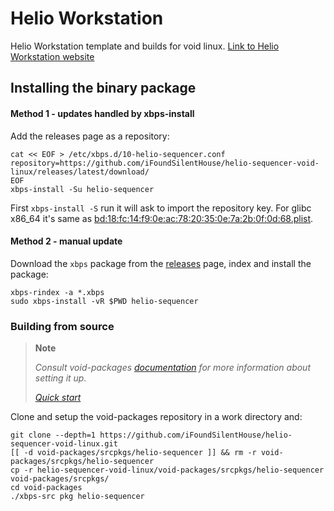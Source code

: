 # Helio Workstation  
Helio Workstation template and builds for void linux.
[Link to Helio Workstation website](https://helio.fm/)

## Installing the binary package
#### Method 1 - updates handled by xbps-install

Add the releases page as a repository:

```shell
cat << EOF > /etc/xbps.d/10-helio-sequencer.conf
repository=https://github.com/iFoundSilentHouse/helio-sequencer-void-linux/releases/latest/download/
EOF
xbps-install -Su helio-sequencer
```

First `xbps-install -S` run it will ask to import the repository key. For glibc x86_64 it's same as [bd:18:fc:14:f9:0e:ac:78:20:35:0e:7a:2b:0f:0d:68.plist](void-packages/repo-keys/x86_64/bd:18:fc:14:f9:0e:ac:78:20:35:0e:7a:2b:0f:0d:68.plist).

#### Method 2 - manual update

Download the `xbps` package from the [releases](//github.com/iFoundSilentHouse/helio-sequencer-void-linux/releases) page, index and install the package:

```shell
xbps-rindex -a *.xbps
sudo xbps-install -vR $PWD helio-sequencer
```

### Building from source

> **Note**
>
> *Consult void-packages [documentation][1] for more information about setting it up.*
>
> [*Quick start*][1a]

Clone and setup the void-packages repository in a work directory and:

```shell
git clone --depth=1 https://github.com/iFoundSilentHouse/helio-sequencer-void-linux.git
[[ -d void-packages/srcpkgs/helio-sequencer ]] && rm -r void-packages/srcpkgs/helio-sequencer
cp -r helio-sequencer-void-linux/void-packages/srcpkgs/helio-sequencer void-packages/srcpkgs/
cd void-packages
./xbps-src pkg helio-sequencer
```

[1]:  //github.com/void-linux/void-packages/#readme
[1a]: //github.com/void-linux/void-packages/#quick-start
